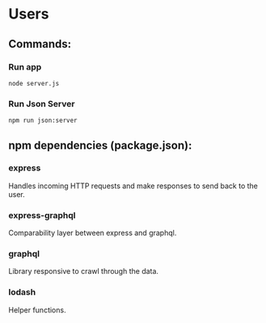 # Users

## Commands:

### Run app

`node server.js`

### Run Json Server

`npm run json:server`


## npm dependencies (package.json):

### express
Handles incoming HTTP requests and make responses to send back to the user.

### express-graphql
Comparability layer between express and graphql.

### graphql
Library responsive to crawl through the data.

### lodash
Helper functions.
